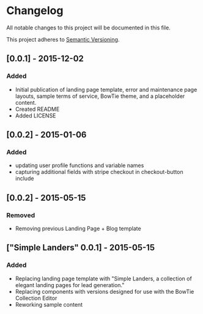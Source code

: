 # Changelog

All notable changes to this project will be documented in this file.

This project adheres to [Semantic Versioning](http://semver.org/).

## [0.0.1] - 2015-12-02
### Added
- Initial publication of landing page template, error and maintenance page layouts, sample terms of service, BowTie theme, and a placeholder content.
- Created README
- Added LICENSE

## [0.0.2] - 2015-01-06
### Added
- updating user profile functions and variable names
- capturing additional fields with stripe checkout in checkout-button include


## [0.0.2] - 2015-05-15
### Removed
- Removing previous Landing Page + Blog template


## ["Simple Landers" 0.0.1] - 2015-05-15

### Added
- Replacing landing page template with "Simple Landers, a collection of elegant landing pages for lead generation."
- Replacing components with versions designed for use with the BowTie Collection Editor
- Reworking sample content
